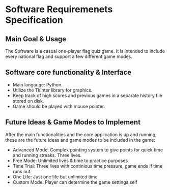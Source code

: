# Software Requiremenets Specification

## Main Goal & Usage

The Software is a casual one-player flag quiz game. It is intended to include every national flag and support a few different game modes.

## Software core functionality & Interface

- Main langauge: Python.
- Utilize the Tkinter library for graphics.
- Keep track of high scores and previous games in a separate history file stored on disk.
- Game should be played with mouse pointer.

## Future Ideas & Game Modes to Implement

After the main functionalities and the core application is up and running, these are the future ideas and game modes to be included in the game:

- Advanced Mode: Complex pointing system to give points for quick time and running streaks. Three lives.
- Free Mode: Unlimited lives & time to practice purposes
- Time Trial: Three lives with continious time pressure, game ends if time runs out.
- One Life: Just one life but unlimited time
- Custom Mode: Player can determine the game settings self
